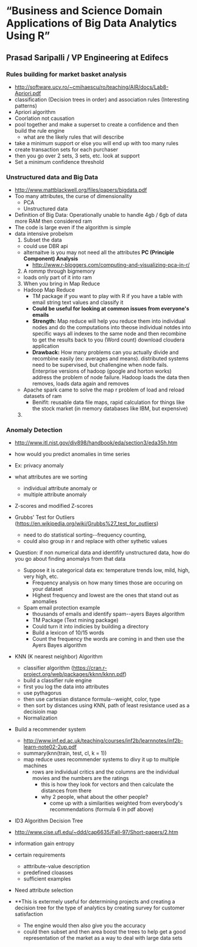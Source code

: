 # “Business and Science Domain Applications of Big Data Analytics Using R”
## Prasad Saripalli / VP Engineering at Edifecs

### Rules building for market basket analysis
* http://software.ucv.ro/~cmihaescu/ro/teaching/AIR/docs/Lab8-Apriori.pdf
* classification (Decision trees in order) and association rules (Interesting patterns)
* Apriori algorithm
* Coorlation not causation
* pool together and make a superset to create a confidence and then build the rule engine 
  * what are the likely rules that will describe
* take a minimum support or else you will end up with too many rules
* create transaction sets for each purchaser
* then you go over 2 sets, 3 sets, etc. look at support
* Set a minimum confidence threshold

### Unstructured data and Big Data
* http://www.mattblackwell.org/files/papers/bigdata.pdf
* Too many attributes, the curse of dimensionality
  * PCA
  * Unstructured data
* Definition of Big Data: Operationally unable to handle 4gb / 6gb of data more RAM then considered ram
* The code is large even if the algorithm is simple
* data intensive probelsm
  1. Subset the data
    * could use DBR api
    * alternaitve is you may not need all the attributes **PC (Principle Component) Analysis**
      * http://www.r-bloggers.com/computing-and-visualizing-pca-in-r/
  2. A rommp through bigmemory
    * loads only part of it into ram
  3. When you bring in Map Reduce
    * Hadoop Map Reduce
      * TM package if you want to play with R if you have a table with email string text values and classify it
      * **Could be useful for looking at common issues from everyone's emails**
      * **Strength:** Map reduce will help you reduce them into individual nodes and do the computations into theose individual notdes into specific ways all indexes to the same node and then recombine to get the results back to you (Word count)  download cloudera application
      * **Drawback:** How many problems can you actually divide and recombine easily (ex: averages and means). distributed systems need to be supervised, but challengine when node fails.  Enterprise versions of hadoop (google and horton works) address the problem of node failure.  Hadoop loads the data then removes, loads data again and removes
    * Apache spark came to solve the map r problem of load and reload datasets of ram
      * Benifit: reusable data file maps, rapid calculation for things like the stock market (in memory databases like IBM, but expensive)
  3. 

### Anomaly Detection
* http://www.itl.nist.gov/div898/handbook/eda/section3/eda35h.htm
* how would you predict anomalies in time series
* Ex: privacy anomaly

* what attributes are we sorting
  * individual attribute anomaly or
  * multiple attribute anomaly

* Z-scores and modified Z-scores

* Grubbs' Test for Outliers (https://en.wikipedia.org/wiki/Grubbs%27_test_for_outliers)
  * need to do statistical sorting--frequency counting, 
  * could also group in r and replace with other sythetic values

* Question: if non numerical data and identifify unstructured data, how do you go about finding anomalys from that data
  * Suppose it is categorical data ex: temperature trends low, mild, high, very high, etc. 
    * Frequency analysis on how many times those are occuring on your dataset
    * Highest frequency and lowest are the ones that stand out as anomalies
  * Spam email protection example
    * thousands of emails and identify spam--ayers Bayes algorithm
    * TM Package (Text mining package)
    * Could turn it into indicies by building a directory
    * Build a lexicon of 10/15 words
    * Count the frequency the words are coming in and then use the Ayers Bayes algorithm

* KNN (K nearest neighbor) Algorithm
  * classifier algorithm (https://cran.r-project.org/web/packages/kknn/kknn.pdf)
  * build a classifier rule engine
  * first you log the data into attributes
  * use pythagorus 
  * then use cartesian distance formula--weight, color, type
  * then sort by distances using KNN, path of least resistance used as a decisioin map
  * Normalization

* Build a recommender system
  * http://www.inf.ed.ac.uk/teaching/courses/inf2b/learnnotes/inf2b-learn-note02-2up.pdf 
  * summary(knn(train, test, cl, k = 1)) 
  * map reduce uses recommender systems to divy it up to multiple machines
    * rows are individual critics and the columns are the individual movies and the numbers are the ratings
      * this is how they look for vectors and then calculate the distances from there
      * why 2 people, what about the other people?
        * come up with a similarities weighted from everybody's recommendations (formula 6 in pdf above) 

* ID3 Algorithm Decision Tree
 * http://www.cise.ufl.edu/~ddd/cap6635/Fall-97/Short-papers/2.htm
 * information gain entropy
 * certain requirements
   * atttribute-value description
   * predefined cloasses
   * sufficient examples
 * Need attribute selection 
  * **This is extermely useful for determining projects and creating a decision tree for the type of analytics by creating survey for customer satisfaction
    * The engine would then also give you the accuracy 
    * could then subset and then area boost the trees to help get a good representation of the market as a way to deal with large data sets
 
 
